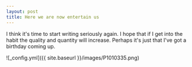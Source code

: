 ```yaml
---
layout: post
title: Here we are now entertain us
---
```


I think it's time to start writing seriously again. I hope that if I get into the habit the quality and quantity will increase. Perhaps it's just that I've got a birthday coming up.

![_config.yml]({{ site.baseurl }}/images/P1010335.png)
